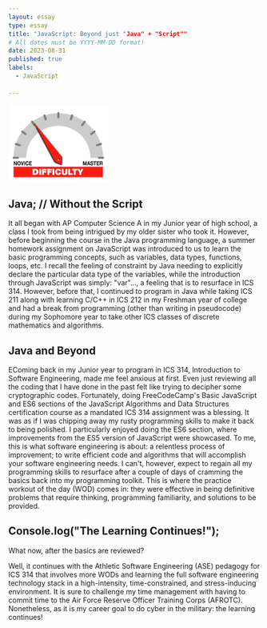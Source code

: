 ```yaml
---
layout: essay
type: essay
title: "JavaScript: Beyond just "Java" + "Script""
# All dates must be YYYY-MM-DD format!
date: 2023-08-31
published: true
labels:
  - JavaScript

---
```


<img width="200px" class="rounded float-start pe-4" src="../img/difficulty/degree_difficulty.jpg">

## Java; // Without the Script

It all began with AP Computer Science A in my Junior year of high school, a class I took from being intrigued by my older sister who took it. However, before beginning the course in the Java programming language, a summer homework assignment on JavaScript was introduced to us to learn the basic programming concepts, such as variables, data types, functions, loops, etc. I recall the feeling of constraint by Java needing to explicitly declare the particular data type of the variables, while the introduction through JavaScript was simply: "var"..., a feeling that is to resurface in ICS 314. However, before that, I continued to program in Java while taking ICS 211 along with learning C/C++ in ICS 212 in my Freshman year of college and had a break from programming (other than writing in pseudocode) during my Sophomore year to take other ICS classes of discrete mathematics and algorithms.

## Java and Beyond

EComing back in my Junior year to program in ICS 314, Introduction to Software Engineering, made me feel anxious at first. Even just reviewing all the coding that I have done in the past felt like trying to decipher some cryptographic codes. Fortunately, doing FreeCodeCamp's Basic JavaScript and ES6 sections of the JavaScript Algorithms and Data Structures certification course as a mandated ICS 314 assignment was a blessing. It was as if I was chipping away my rusty programming skills to make it back to being polished. I particularly enjoyed doing the ES6 section, where improvements from the ES5 version of JavaScript were showcased. To me, this is what software engineering is about: a relentless process of improvement; to write efficient code and algorithms that will accomplish your software engineering needs. I can't, however, expect to regain all my programming skills to resurface after a couple of days of cramming the basics back into my programming toolkit. This is where the practice workout of the day (WOD) comes in: they were effective in being definitive problems that require thinking, programming familiarity, and solutions to be provided.

## Console.log("The Learning Continues!");

What now, after the basics are reviewed? 

Well, it continues with the Athletic Software Engineering (ASE) pedagogy for ICS 314 that involves more WODs and learning the full software engineering technology stack in a high-intensity, time-constrained, and stress-inducing environment. It is sure to challenge my time management with having to commit time to the Air Force Reserve Officer Training Corps (AFROTC). Nonetheless, as it is my career goal to do cyber in the military: the learning continues!
